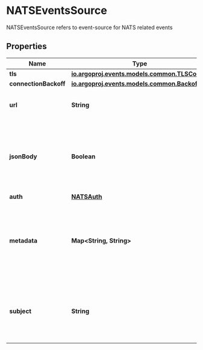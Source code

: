 

# NATSEventsSource

NATSEventsSource refers to event-source for NATS related events
## Properties

Name | Type | Description | Notes
------------ | ------------- | ------------- | -------------
**tls** | [**io.argoproj.events.models.common.TLSConfig**](io.argoproj.events.models.common.TLSConfig.md) |  |  [optional]
**connectionBackoff** | [**io.argoproj.events.models.common.Backoff**](io.argoproj.events.models.common.Backoff.md) |  |  [optional]
**url** | **String** | URL to connect to NATS cluster | 
**jsonBody** | **Boolean** | JSONBody specifies that all event body payload coming from this source will be JSON |  [optional]
**auth** | [**NATSAuth**](NATSAuth.md) |  |  [optional]
**metadata** | **Map&lt;String, String&gt;** | Metadata holds the user defined metadata which will passed along the event payload. |  [optional]
**subject** | **String** | Subject holds the name of the subject onto which messages are published | 




